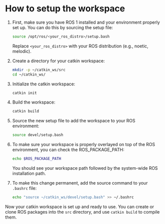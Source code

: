 # How to setup the workspace

1. First, make sure you have ROS 1 installed and your environment properly set up. You can do this by sourcing the setup file:

   ```bash
   source /opt/ros/<your_ros_distro>/setup.bash
   ```

   Replace `<your_ros_distro>` with your ROS distribution (e.g., noetic, melodic).

2. Create a directory for your catkin workspace:

   ```bash
   mkdir -p ~/catkin_ws/src
   cd ~/catkin_ws/
   ```

3. Initialize the catkin workspace:

   ```bash
   catkin init
   ```

4. Build the workspace:

   ```bash
   catkin build
   ```

5. Source the new setup file to add the workspace to your ROS environment:

   ```bash
   source devel/setup.bash
   ```

6. To make sure your workspace is properly overlayed on top of the ROS environment, you can check the ROS_PACKAGE_PATH:

   ```bash
   echo $ROS_PACKAGE_PATH
   ```

   You should see your workspace path followed by the system-wide ROS installation path.

7. To make this change permanent, add the source command to your `.bashrc` file:

   ```bash
   echo "source ~/catkin_ws/devel/setup.bash" >> ~/.bashrc
   ```

Now your catkin workspace is set up and ready to use. You can create or clone ROS packages into the `src` directory, and use `catkin build` to compile them.
